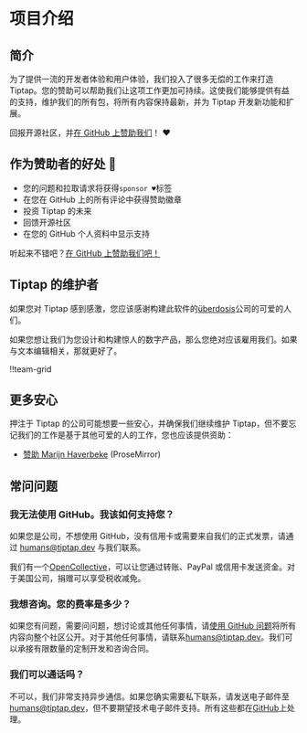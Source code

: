 # 项目介绍

## 简介
为了提供一流的开发者体验和用户体验，我们投入了很多无偿的工作来打造 Tiptap。您的赞助可以帮助我们让这项工作更加可持续。这使我们能够提供有益的支持，维护我们的所有包，将所有内容保持最新，并为 Tiptap 开发新功能和扩展。

回报开源社区，并[在 GitHub 上赞助我们](https://github.com/sponsors/ueberdosis)！ ♥

## 作为赞助者的好处 💖
* 您的问题和拉取请求将获得`sponsor ♥`标签
* 在您在 GitHub 上的所有评论中获得赞助徽章
* 投资 Tiptap 的未来
* 回馈开源社区
* 在您的 GitHub 个人资料中显示支持

听起来不错吧？[在 GitHub 上赞助我们吧！](https://github.com/sponsors/ueberdosis)

## Tiptap 的维护者
如果您对 Tiptap 感到感激，您应该感谢构建此软件的[überdosis](https://ueberdosis.io)公司的可爱的人们。

如果您想让我们为您设计和构建惊人的数字产品，那么您绝对应该雇用我们。如果与文本编辑相关，那就更好了。

!!team-grid

## 更多安心
押注于 Tiptap 的公司可能想要一些安心，并确保我们继续维护 Tiptap，但不要忘记我们的工作是基于其他可爱的人的工作，您也应该提供资助：

* [赞助 Marijn Haverbeke](https://marijnhaverbeke.nl/fund/) (ProseMirror)

## 常问问题

### 我无法使用 GitHub。我该如何支持您？
如果您是公司，不想使用 GitHub，没有信用卡或需要来自我们的正式发票，请通过 [humans@tiptap.dev](mailto:humans@tiptap.dev) 与我们联系。

我们有一个[OpenCollective](https://opencollective.com/tiptap)，可以让您通过转账、PayPal 或信用卡发送资金。对于美国公司，捐赠可以享受税收减免。

### 我想咨询。您的费率是多少？
如果您有问题，需要问问题，想讨论或其他任何事情，请[使用 GitHub 问题](https://github.com/ueberdosis/tiptap/issues/new/choose)将所有内容向整个社区公开。对于其他任何事情，请联系[humans@tiptap.dev](mailto:humans@tiptap.dev)。我们可以承接有限数量的定制开发和咨询合同。

### 我们可以通话吗？
不可以，我们非常支持异步通信。如果您确实需要私下联系，请发送电子邮件至[humans@tiptap.dev](mailto:humans@tiptap.dev)，但不要期望技术电子邮件支持。所有这些都在[GitHub](https://github.com/ueberdosis/tiptap/issues)上处理。